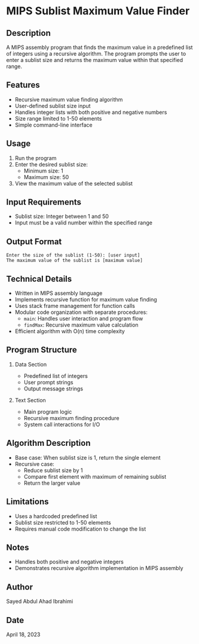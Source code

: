 # MIPS Sublist Maximum Value Finder

## Description

A MIPS assembly program that finds the maximum value in a predefined list of integers using a recursive algorithm. The program prompts the user to enter a sublist size and returns the maximum value within that specified range.

## Features

- Recursive maximum value finding algorithm
- User-defined sublist size input
- Handles integer lists with both positive and negative numbers
- Size range limited to 1-50 elements
- Simple command-line interface

## Usage

1. Run the program
2. Enter the desired sublist size:
   - Minimum size: 1
   - Maximum size: 50
3. View the maximum value of the selected sublist

## Input Requirements

- Sublist size: Integer between 1 and 50
- Input must be a valid number within the specified range

## Output Format

```
Enter the size of the sublist (1-50): [user input]
The maximum value of the sublist is [maximum value]
```

## Technical Details

- Written in MIPS assembly language
- Implements recursive function for maximum value finding
- Uses stack frame management for function calls
- Modular code organization with separate procedures:
  - `main`: Handles user interaction and program flow
  - `findMax`: Recursive maximum value calculation
- Efficient algorithm with O(n) time complexity

## Program Structure

1. Data Section

   - Predefined list of integers
   - User prompt strings
   - Output message strings

2. Text Section
   - Main program logic
   - Recursive maximum finding procedure
   - System call interactions for I/O

## Algorithm Description

- Base case: When sublist size is 1, return the single element
- Recursive case:
  - Reduce sublist size by 1
  - Compare first element with maximum of remaining sublist
  - Return the larger value

## Limitations

- Uses a hardcoded predefined list
- Sublist size restricted to 1-50 elements
- Requires manual code modification to change the list

## Notes

- Handles both positive and negative integers
- Demonstrates recursive algorithm implementation in MIPS assembly

## Author

Sayed Abdul Ahad Ibrahimi

## Date

April 18, 2023
